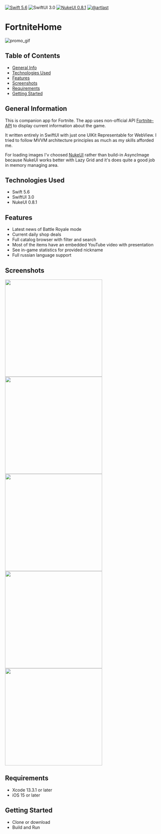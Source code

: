 [![Swift 5.6](https://img.shields.io/badge/Swift-5.6-red)](https://swift.org/download/)
![SwiftUI 3.0](https://img.shields.io/badge/SwiftUI-3.0-red)
[![NukeUI 0.8.1](https://img.shields.io/badge/NukeUI-0.8.1-yellow)](https://github.com/kean/NukeUI)
[![@artlast](https://img.shields.io/badge/telegram-%40artlast-blue)](https://t.me/artlast)

# FortniteHome
![promo_gif](https://user-images.githubusercontent.com/62947475/166158414-2a2976db-45b1-4c8f-a38b-3c6d4b84c33f.gif) 

## Table of Contents
* [General Info](#general-information)
* [Technologies Used](#technologies-used)
* [Features](#features)
* [Screenshots](#screenshots)
* [Requirements](#requirements)
* [Getting Started](#getting-started)

## General Information
This is companion app for Fortnite. The app uses non-official API [Fortnite-API](https://dash.fortnite-api.com/) to display current information about the game.

It written entirely in SwiftUI with just one UIKit Representable for WebView. I tried to follow MVVM architecture principles as much as my skills afforded me.

For loading images I'v choosed [NukeUI](https://github.com/kean/NukeUI) rather than build-in AsyncImage because NukeUI works better with Lazy Grid and it's does quite a good job in memory managing area.

## Technologies Used
* Swift 5.6
* SwiftUI 3.0
* NukeUI 0.8.1

## Features
* Latest news of Battle Royale mode
* Current daily shop deals
* Full catalog browser with filter and search
* Most of the items have an embedded YouTube video with presentation
* See in-game statistics for provided nickname
* Full russian language support

## Screenshots
<img src="https://user-images.githubusercontent.com/62947475/166159636-b2a013de-4c5a-4b98-bc35-56d66a97bb5f.png" height="320"> <img src="https://user-images.githubusercontent.com/62947475/166159639-d6e0833e-3995-4558-875c-e01816029d61.png" height="320"> <img src="https://user-images.githubusercontent.com/62947475/166159651-50dd11cb-c58c-4f48-8189-cab23614f8e7.png" height="320"> <img src="https://user-images.githubusercontent.com/62947475/166159655-ec6c1d29-143d-4889-9616-fc1b3d474c29.png" height="320"> <img src="https://user-images.githubusercontent.com/62947475/167004682-a81d3047-575f-462d-9c08-69de5c3f5399.png" height="320">

## Requirements
* Xcode 13.3.1 or later
* iOS 15 or later

## Getting Started
* Clone or download
* Build and Run
